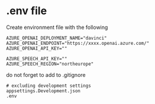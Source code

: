 # .env file 

Create environment file with the following

```
AZURE_OPENAI_DEPLOYMENT_NAME="davinci"
AZURE_OPENAI_ENDPOINT="https://xxxx.openai.azure.com/"
AZURE_OPENAI_API_KEY=""

AZURE_SPEECH_API_KEY=""
AZURE_SPEECH_REGION="northeurope"
```

do not forget to add to .gitignore

```
# excluding development settings
appsettings.Development.json
.env
```


